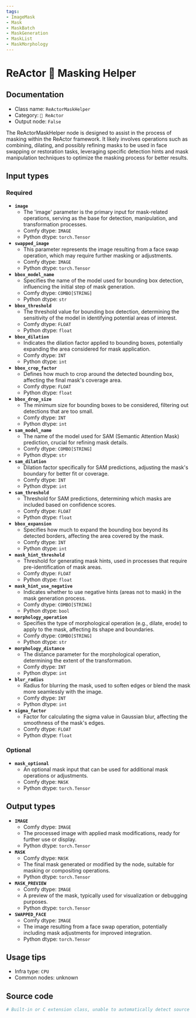 ```yaml
---
tags:
- ImageMask
- Mask
- MaskBatch
- MaskGeneration
- MaskList
- MaskMorphology
---
```


# ReActor 🌌 Masking Helper
## Documentation
- Class name: `ReActorMaskHelper`
- Category: `🌌 ReActor`
- Output node: `False`

The ReActorMaskHelper node is designed to assist in the process of masking within the ReActor framework. It likely involves operations such as combining, dilating, and possibly refining masks to be used in face swapping or restoration tasks, leveraging specific detection hints and mask manipulation techniques to optimize the masking process for better results.
## Input types
### Required
- **`image`**
    - The 'image' parameter is the primary input for mask-related operations, serving as the base for detection, manipulation, and transformation processes.
    - Comfy dtype: `IMAGE`
    - Python dtype: `torch.Tensor`
- **`swapped_image`**
    - This parameter represents the image resulting from a face swap operation, which may require further masking or adjustments.
    - Comfy dtype: `IMAGE`
    - Python dtype: `torch.Tensor`
- **`bbox_model_name`**
    - Specifies the name of the model used for bounding box detection, influencing the initial step of mask generation.
    - Comfy dtype: `COMBO[STRING]`
    - Python dtype: `str`
- **`bbox_threshold`**
    - The threshold value for bounding box detection, determining the sensitivity of the model in identifying potential areas of interest.
    - Comfy dtype: `FLOAT`
    - Python dtype: `float`
- **`bbox_dilation`**
    - Indicates the dilation factor applied to bounding boxes, potentially expanding the area considered for mask application.
    - Comfy dtype: `INT`
    - Python dtype: `int`
- **`bbox_crop_factor`**
    - Defines how much to crop around the detected bounding box, affecting the final mask's coverage area.
    - Comfy dtype: `FLOAT`
    - Python dtype: `float`
- **`bbox_drop_size`**
    - The minimum size for bounding boxes to be considered, filtering out detections that are too small.
    - Comfy dtype: `INT`
    - Python dtype: `int`
- **`sam_model_name`**
    - The name of the model used for SAM (Semantic Attention Mask) prediction, crucial for refining mask details.
    - Comfy dtype: `COMBO[STRING]`
    - Python dtype: `str`
- **`sam_dilation`**
    - Dilation factor specifically for SAM predictions, adjusting the mask's boundary for better fit or coverage.
    - Comfy dtype: `INT`
    - Python dtype: `int`
- **`sam_threshold`**
    - Threshold for SAM predictions, determining which masks are included based on confidence scores.
    - Comfy dtype: `FLOAT`
    - Python dtype: `float`
- **`bbox_expansion`**
    - Specifies how much to expand the bounding box beyond its detected borders, affecting the area covered by the mask.
    - Comfy dtype: `INT`
    - Python dtype: `int`
- **`mask_hint_threshold`**
    - Threshold for generating mask hints, used in processes that require pre-identification of mask areas.
    - Comfy dtype: `FLOAT`
    - Python dtype: `float`
- **`mask_hint_use_negative`**
    - Indicates whether to use negative hints (areas not to mask) in the mask generation process.
    - Comfy dtype: `COMBO[STRING]`
    - Python dtype: `bool`
- **`morphology_operation`**
    - Specifies the type of morphological operation (e.g., dilate, erode) to apply to the mask, affecting its shape and boundaries.
    - Comfy dtype: `COMBO[STRING]`
    - Python dtype: `str`
- **`morphology_distance`**
    - The distance parameter for the morphological operation, determining the extent of the transformation.
    - Comfy dtype: `INT`
    - Python dtype: `int`
- **`blur_radius`**
    - Radius for blurring the mask, used to soften edges or blend the mask more seamlessly with the image.
    - Comfy dtype: `INT`
    - Python dtype: `int`
- **`sigma_factor`**
    - Factor for calculating the sigma value in Gaussian blur, affecting the smoothness of the mask's edges.
    - Comfy dtype: `FLOAT`
    - Python dtype: `float`
### Optional
- **`mask_optional`**
    - An optional mask input that can be used for additional mask operations or adjustments.
    - Comfy dtype: `MASK`
    - Python dtype: `torch.Tensor`
## Output types
- **`IMAGE`**
    - Comfy dtype: `IMAGE`
    - The processed image with applied mask modifications, ready for further use or display.
    - Python dtype: `torch.Tensor`
- **`MASK`**
    - Comfy dtype: `MASK`
    - The final mask generated or modified by the node, suitable for masking or compositing operations.
    - Python dtype: `torch.Tensor`
- **`MASK_PREVIEW`**
    - Comfy dtype: `IMAGE`
    - A preview of the mask, typically used for visualization or debugging purposes.
    - Python dtype: `torch.Tensor`
- **`SWAPPED_FACE`**
    - Comfy dtype: `IMAGE`
    - The image resulting from a face swap operation, potentially including mask adjustments for improved integration.
    - Python dtype: `torch.Tensor`
## Usage tips
- Infra type: `CPU`
- Common nodes: unknown


## Source code
```python
# Built-in or C extension class, unable to automatically detect source code
```
